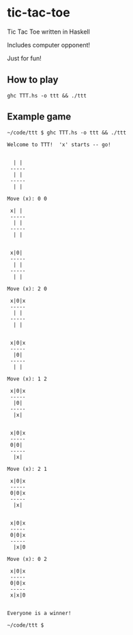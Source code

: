 # tic-tac-toe
Tic Tac Toe written in Haskell

Includes computer opponent!

Just for fun!

## How to play

`ghc TTT.hs -o ttt && ./ttt`

## Example game

```
~/code/ttt $ ghc TTT.hs -o ttt && ./ttt

Welcome to TTT!  'x' starts -- go!


  | | 
 -----
  | | 
 -----
  | | 

Move (x): 0 0

 x| | 
 -----
  | | 
 -----
  | | 


 x|0| 
 -----
  | | 
 -----
  | | 

Move (x): 2 0

 x|0|x
 -----
  | | 
 -----
  | | 


 x|0|x
 -----
  |0| 
 -----
  | | 

Move (x): 1 2

 x|0|x
 -----
  |0| 
 -----
  |x| 


 x|0|x
 -----
 0|0| 
 -----
  |x| 

Move (x): 2 1

 x|0|x
 -----
 0|0|x
 -----
  |x| 


 x|0|x
 -----
 0|0|x
 -----
  |x|0

Move (x): 0 2

 x|0|x
 -----
 0|0|x
 -----
 x|x|0


Everyone is a winner!

~/code/ttt $ 
```

